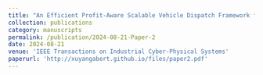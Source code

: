 ```yaml
---
title: "An Efficient Profit-Aware Scalable Vehicle Dispatch Framework for On-Demand Ridesharing"
collection: publications
category: manuscripts
permalink: /publication/2024-08-21-Paper-2
date: 2024-08-21
venue: 'IEEE Transactions on Industrial Cyber-Physical Systems'
paperurl: 'http://xuyangabert.github.io/files/paper2.pdf'
---
```

